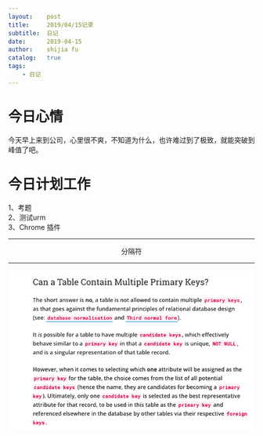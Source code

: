 ```yaml
---
layout:    post
title:     2019/04/15记录
subtitle:  日记
date:      2019-04-15
author:    shijia fu
catalog:   true
tags:
    - 日记
---
```


# 今日心情    
今天早上来到公司，心里很不爽，不知道为什么，也许难过到了极致，就能突破到峰值了吧。   
# 今日计划工作    
1、考题   
2、测试urm   
3、Chrome 插件    

---   
<center>分隔符</center>

---   

![](https://github.com/fushijia/fushijia.github.io/blob/master/img/SQL/one-primary-key.png)
